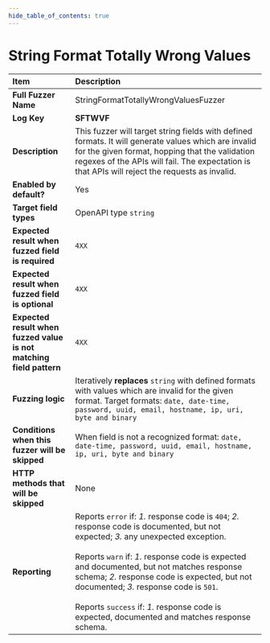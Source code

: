 ```yaml
--- 
hide_table_of_contents: true
---
```


# String Format Totally Wrong Values

| Item                                                                | Description                                                                                                                                                                                                                                                                                                                                                                                                                                 |
|:--------------------------------------------------------------------|:--------------------------------------------------------------------------------------------------------------------------------------------------------------------------------------------------------------------------------------------------------------------------------------------------------------------------------------------------------------------------------------------------------------------------------------------|
| **Full Fuzzer Name**                                                | StringFormatTotallyWrongValuesFuzzer                                                                                                                                                                                                                                                                                                                                                                                                        |
| **Log Key**                                                         | **SFTWVF**                                                                                                                                                                                                                                                                                                                                                                                                                                  |
| **Description**                                                     | This fuzzer will target string fields with defined formats. It will generate values which are invalid for the given format, hopping that the validation regexes of the APIs will fail. The expectation is that APIs will reject the requests as invalid.                                                                                                                                                                                    |
| **Enabled by default?**                                             | Yes                                                                                                                                                                                                                                                                                                                                                                                                                                         |
| **Target field types**                                              | OpenAPI type `string`                                                                                                                                                                                                                                                                                                                                                                                                                       |
| **Expected result when fuzzed field is required**                   | `4XX`                                                                                                                                                                                                                                                                                                                                                                                                                                       |
| **Expected result when fuzzed field is optional**                   | `4XX`                                                                                                                                                                                                                                                                                                                                                                                                                                       |
| **Expected result when fuzzed value is not matching field pattern** | `4XX`                                                                                                                                                                                                                                                                                                                                                                                                                                       |
| **Fuzzing logic**                                                   | Iteratively **replaces** `string` with defined formats with values which are invalid for the given format. Target formats: `date, date-time, password, uuid, email, hostname, ip, uri, byte and binary`                                                                                                                                                                                                                                     |
| **Conditions when this fuzzer will be skipped**                     | When field is not a recognized format: `date, date-time, password, uuid, email, hostname, ip, uri, byte and binary`                                                                                                                                                                                                                                                                                                                         |
| **HTTP methods that will be skipped**                               | None                                                                                                                                                                                                                                                                                                                                                                                                                                        |
| **Reporting**                                                       | Reports `error` if: *1.* response code is `404`; *2.* response code is documented, but not expected; *3.* any unexpected exception. <br/><br/> Reports `warn` if: *1.* response code is expected and documented, but not matches response schema; *2.* response code is expected, but not documented; *3.* response code is `501`. <br/><br/> Reports `success` if: *1.* response code is expected, documented and matches response schema. | 
